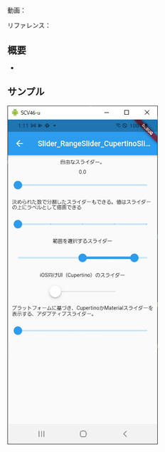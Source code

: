 #

動画：

リファレンス：

## 概要

-

## サンプル

![image-20210915011118860](img/%2357_Slider_RangeSlider_CupertinoSlider/image-20210915011118860.png)
